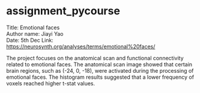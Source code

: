 # assignment_pycourse
Title: Emotional faces  
Author name: Jiayi Yao   
Date: 5th Dec
Link: https://neurosynth.org/analyses/terms/emotional%20faces/

The project focuses on the anatomical scan and functional connectivity related to emotional faces. The anatomical scan image showed that certain brain regions, such as (-24, 0, -18), were activated during the processing of emotional faces. The histogram results suggested that a lower frequency of voxels reached higher t-stat values.
